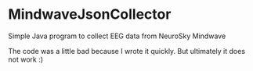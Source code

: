 # MindwaveJsonCollector
Simple Java program to collect EEG data from NeuroSky Mindwave

The code was a little bad because I wrote it quickly. But ultimately it does not work :)
